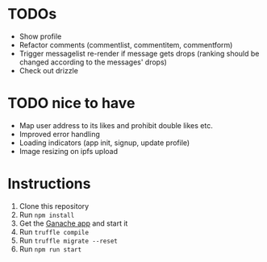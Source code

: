 # TODOs

*   Show profile
*   Refactor comments (commentlist, commentitem, commentform)
*   Trigger messagelist re-render if message gets drops (ranking should be changed according to the messages' drops)
*   Check out drizzle

# TODO nice to have

*   Map user address to its likes and prohibit double likes etc.
*   Improved error handling
*   Loading indicators (app init, signup, update profile)
*   Image resizing on ipfs upload

# Instructions

1.  Clone this repository
2.  Run `npm install`
3.  Get the [Ganache app](http://truffleframework.com/ganache/) and start it
4.  Run `truffle compile`
5.  Run `truffle migrate --reset`
6.  Run `npm run start`

